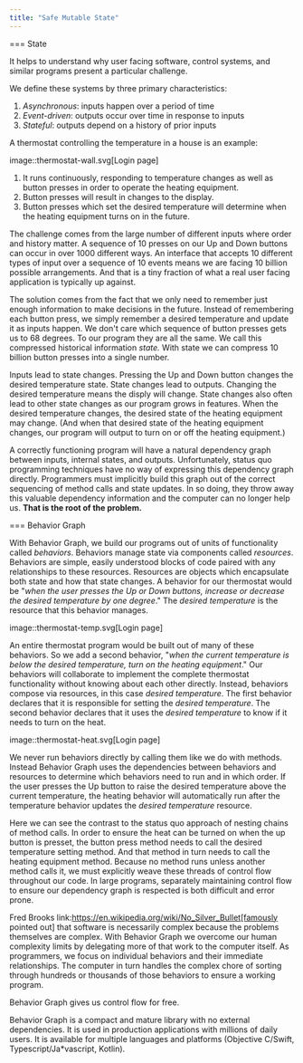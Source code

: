 ```yaml
---
title: "Safe Mutable State"
---
```


=== State

It helps to understand why user facing software, control systems, and similar programs present a particular challenge.

We define these systems by three primary characteristics:

1. *Asynchronous*: inputs happen over a period of time
2. *Event-driven*: outputs occur over time in response to inputs
3. *Stateful*: outputs depend on a history of prior inputs

A thermostat controlling the temperature in a house is an example:

image::thermostat-wall.svg[Login page]

1. It runs continuously, responding to temperature changes as well as button presses in order to operate the heating equipment.
2. Button presses will result in changes to the display.
3. Button presses which set the desired temperature will determine when the heating equipment turns on in the future.

The challenge comes from the large number of different inputs where order and history matter.
A sequence of 10 presses on our Up and Down buttons can occur in over 1000 different ways.
An interface that accepts 10 different types of input over a sequence of 10 events means we are facing 10 billion possible arrangements.
And that is a tiny fraction of what a real user facing application is typically up against.

The solution comes from the fact that we only need to remember just enough information to make decisions in the future.
Instead of remembering each button press, we simply remember a desired temperature and update it as inputs happen.
We don't care which sequence of button presses gets us to 68 degrees.
To our program they are all the same.
We call this compressed historical information *state.*
With state we can compress 10 billion button presses into a single number.

Inputs lead to state changes.
Pressing the Up and Down button changes the desired temperature state.
State changes lead to outputs.
Changing the desired temperature means the disply will change.
State changes also often lead to other state changes as our program grows in features.
When the desired temperature changes, the desired state of the heating equipment may change.
(And when that desired state of the heating equipment changes, our program will output to turn on or off the heating equipment.)

A correctly functioning program will have a natural dependency graph between inputs, internal states, and outputs.
Unfortunately, status quo programming techniques have no way of expressing this dependency graph directly.
Programmers must implicitly build this graph out of the correct sequencing of method calls and state updates.
In so doing, they throw away this valuable dependency information and the computer can no longer help us.
**That is the root of the problem.**

=== Behavior Graph

With Behavior Graph, we build our programs out of units of functionality called *behaviors*.
Behaviors manage state via components called *resources*.
Behaviors are simple, easily understood blocks of code paired with any relationships to these resources.
Resources are objects which encapsulate both state and how that state changes.
A behavior for our thermostat would be "_when the user presses the *Up* or *Down* buttons, increase or decrease the desired temperature by one degree_."
The _desired temperature_ is the resource that this behavior manages.

image::thermostat-temp.svg[Login page]

An entire thermostat program would be built out of many of these behaviors.
So we add a second behavior, "_when the current temperature is below the desired temperature, turn on the heating equipment_."
Our behaviors will collaborate to implement the complete thermostat functionality without knowing about each other directly.
Instead, behaviors compose via resources, in this case _desired temperature_.
The first behavior declares that it is responsible for setting the _desired temperature_.
The second behavior declares that it uses the _desired temperature_ to know if it needs to turn on the heat.

image::thermostat-heat.svg[Login page]

We never run behaviors directly by calling them like we do with methods.
Instead Behavior Graph uses the dependencies between behaviors and resources to determine which behaviors need to run and in which order.
If the user presses the Up button to raise the desired temperature above the current temperature, the heating behavior will automatically run after the temperature behavior updates the _desired temperature_ resource.

Here we can see the contrast to the status quo approach of nesting chains of method calls.
In order to ensure the heat can be turned on when the up button is presset, the button press method needs to call the desired temperature setting method.
And that method in turn needs to call the heating equipment method.
Because no method runs unless another method calls it, we must explicitly weave these threads of control flow throughout our code.
In large programs, separately maintaining control flow to ensure our dependency graph is respected is both difficult and error prone.

Fred Brooks link:https://en.wikipedia.org/wiki/No_Silver_Bullet[famously pointed out] that software is necessarily complex because the problems themselves are complex.
With Behavior Graph we overcome our human complexity limits by delegating more of that work to the computer itself.
As programmers, we focus on individual behaviors and their immediate relationships.
The computer in turn handles the complex chore of sorting through hundreds or thousands of those behaviors to ensure a working program. 

Behavior Graph gives us control flow for free.

Behavior Graph is a compact and mature library with no external dependencies.
It is used in production applications with millions of daily users.
It is available for multiple languages and platforms (Objective C/Swift, Typescript/Ja*vascript, Kotlin).
